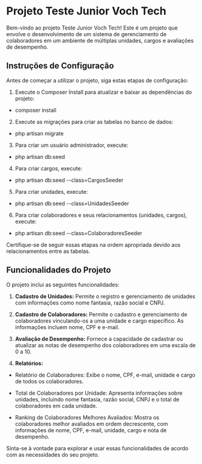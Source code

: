 # Projeto Teste Junior Voch Tech

Bem-vindo ao projeto Teste Junior Voch Tech! Este é um projeto que envolve o desenvolvimento de um sistema de gerenciamento de colaboradores em um ambiente de múltiplas unidades, cargos e avaliações de desempenho.

## Instruções de Configuração

Antes de começar a utilizar o projeto, siga estas etapas de configuração:

1. Execute o Composer Install para atualizar e baixar as dependências do projeto:
 
 - composer install


2. Execute as migrações para criar as tabelas no banco de dados:

 - php artisan migrate


3. Para criar um usuário administrador, execute:

 - php artisan db:seed

4. Para criar cargos, execute:

 - php artisan db:seed --class=CargosSeeder

5. Para criar unidades, execute:

 - php artisan db:seed --class=UnidadesSeeder

6. Para criar colaboradores e seus relacionamentos (unidades, cargos), execute:

 - php artisan db:seed --class=ColaboradoresSeeder


Certifique-se de seguir essas etapas na ordem apropriada devido aos relacionamentos entre as tabelas.

## Funcionalidades do Projeto

O projeto inclui as seguintes funcionalidades:

1. **Cadastro de Unidades:** Permite o registro e gerenciamento de unidades com informações como nome fantasia, razão social e CNPJ.

2. **Cadastro de Colaboradores:** Permite o cadastro e gerenciamento de colaboradores vinculando-os a uma unidade e cargo específico. As informações incluem nome, CPF e e-mail.

3. **Avaliação de Desempenho:** Fornece a capacidade de cadastrar ou atualizar as notas de desempenho dos colaboradores em uma escala de 0 a 10.

4. **Relatórios:**

- Relatório de Colaboradores: Exibe o nome, CPF, e-mail, unidade e cargo de todos os colaboradores.

- Total de Colaboradores por Unidade: Apresenta informações sobre unidades, incluindo nome fantasia, razão social, CNPJ e o total de colaboradores em cada unidade.

- Ranking de Colaboradores Melhores Avaliados: Mostra os colaboradores melhor avaliados em ordem decrescente, com informações de nome, CPF, e-mail, unidade, cargo e nota de desempenho.

Sinta-se à vontade para explorar e usar essas funcionalidades de acordo com as necessidades do seu projeto.
